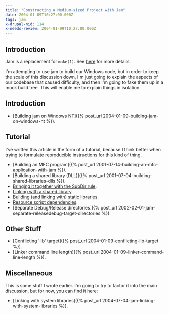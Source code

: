 ```yaml
---
title: "Constructing a Medium-sized Project with Jam"
date: 2004-01-09T10:27:00.000Z
tags: jam
x-drupal-nid: 114
x-needs-review: 2004-01-09T10:27:00.000Z
---
```

## Introduction

Jam is a replacement for `make(1)`. See [here](http://www.perforce.com/jam/jam.html) for more details.

I'm attempting to use jam to build our Windows code, but in order to keep the scale of this discussion down, I'm just going to explain the aspects of our codebase that caused difficulty, and then I'm going to fake them up in a mock build tree. This will enable me to explain things in isolation.

## Introduction

*   [Building jam on Windows NT]({% post_url 2004-01-09-building-jam-on-windows-nt %}).

## Tutorial

I've written this article in the form of a tutorial, because I think better when trying to formulate reproducible instructions for this kind of thing.

*   [Building an MFC program]({% post_url 2001-07-14-building-an-mfc-application-with-jam %}).
*   [Building a shared library (DLL)]({% post_url 2001-07-04-building-shared-libraries-dlls %}).
*   [Bringing it together with the SubDir rule](/drupal-4.7.3/tutorial/sub_dir/).
*   [Linking with a shared library](/drupal-4.7.3/tutorial/link_dll/).
*   [Building (and linking with) static libraries](/drupal-4.7.3/tutorial/static_lib/).
*   [Resource script dependencies](/content/2004/01/jam-resource-file-dependencies).
*   [Separate Debug/Release directories]({% post_url 2002-02-01-jam-separate-releasedebug-target-directories %}).

## Other Stuff

*   [Conflicting 'lib' target]({% post_url 2004-01-09-conflicting-lib-target %}).
*   [Linker command line length]({% post_url 2004-01-09-linker-command-line-length %}).

## Miscellaneous

This is some stuff I wrote earlier. I'm going to try to factor it into the main discussion, but for now, you can find it here:

*   [Linking with system libraries]({% post_url 2004-07-04-jam-linking-with-system-libraries %}).
